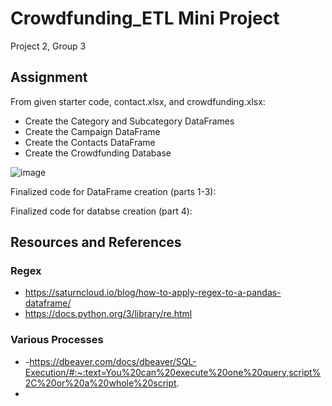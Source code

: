 # Crowdfunding_ETL Mini Project
Project 2, Group 3

## Assignment
From given starter code, contact.xlsx, and crowdfunding.xlsx:
- Create the Category and Subcategory DataFrames
- Create the Campaign DataFrame
- Create the Contacts DataFrame
- Create the Crowdfunding Database


![image](https://github.com/jenleemcnew/Crowdfunding_ETL/assets/45104139/7ddb406b-511c-45d3-ad43-92a089e7f5ce)


Finalized code for DataFrame creation (parts 1-3): 

Finalized code for databse creation (part 4): 

## Resources and References

### Regex 
- https://saturncloud.io/blog/how-to-apply-regex-to-a-pandas-dataframe/
- https://docs.python.org/3/library/re.html

### Various Processes
- -https://dbeaver.com/docs/dbeaver/SQL-Execution/#:~:text=You%20can%20execute%20one%20query,script%2C%20or%20a%20whole%20script.
- 
